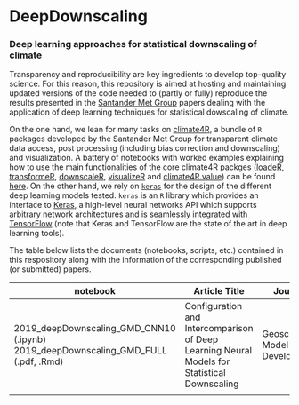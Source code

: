 # DeepDownscaling
### Deep learning approaches for statistical downscaling of climate

Transparency and reproducibility are key ingredients to develop top-quality science. For this reason, this repository is aimed at hosting and maintaining updated versions of the code needed to (partly or fully) reproduce the results presented in the [Santander Met Group](http://www.meteo.unican.es/en/view/publications) papers dealing with the application of deep learning techniques for statistical dowscaling of climate.

On the one hand, we lean for many tasks on [climate4R](https://github.com/SantanderMetGroup/climate4R), a bundle of `R` packages developed by the Santander Met Group for transparent climate data access, post processing (including bias correction and downscaling) and visualization. A battery of notebooks with worked examples explaining how to use the main functionalities of the core climate4R packges ([loadeR](https://github.com/SantanderMetGroup/loadeR), [transformeR](https://github.com/SantanderMetGroup/transformeR), [downscaleR](https://github.com/SantanderMetGroup/downscaleR), [visualizeR](https://github.com/SantanderMetGroup/visualizeR) and [climate4R.value](https://github.com/SantanderMetGroup/climate4R.value)) can be found [here](https://github.com/SantanderMetGroup/notebooks).
On the other hand, we rely on [`keras`](https://cran.r-project.org/web/packages/keras/index.html) for the design of the different deep learning models tested. `keras` is an `R` library which provides an interface to [Keras](https://keras.io), a high-level neural networks API which supports arbitrary network architectures and is seamlessly integrated with [TensorFlow](https://www.tensorflow.org/) (note that Keras and TensorFlow are the state of the art in deep learning tools).

The table below lists the documents (notebooks, scripts, etc.) contained in this respository along with the information of the corresponding published (or submitted) papers.
 
| notebook  | Article Title | Journal | DOI  	
|---|---|---|---
| 2019_deepDownscaling_GMD_CNN10 (.ipynb)                    2019_deepDownscaling_GMD_FULL (.pdf, .Rmd)| Configuration and Intercomparison of Deep Learning Neural Models for Statistical Downscaling | Geoscientific Model Development |
|  |  |  |
